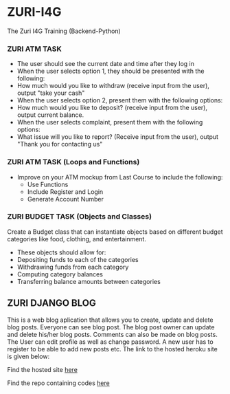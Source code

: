 # ZURI-I4G
The Zuri I4G Training (Backend-Python)

### ZURI ATM TASK
* The user should see the current date and time after they log in
* When the user selects option 1, they should be presented with the following:
* How much would you like to withdraw (receive input from the user), output "take your cash"
* When the user selects option 2, present them with the following options:
* How much would you like to deposit? (receive input from the user), output current balance.
* When the user selects complaint, present them with the following options:
* What issue will you like to report? (Receive input from the user), output "Thank you for contacting us"

### ZURI ATM TASK (Loops and Functions)
* Improve on your ATM mockup from Last Course to include the following:
  * Use Functions
  * Include Register and Login
  * Generate Account Number

### ZURI BUDGET TASK (Objects and Classes)
Create a Budget class that can instantiate objects based on different budget categories like food, clothing, and entertainment. 
* These objects should allow for:
 * Depositing funds to each of the categories
 * Withdrawing funds from each category
 * Computing category balances
 * Transferring balance amounts between categories

## ZURI DJANGO BLOG
This is a web blog aplication that allows you to create, update and delete blog posts. Everyone can see blog post. The blog post owner can update and delete his/her blog posts. Comments can also be made on blog posts. The User can edit profile as well as change password. A new user has to register to be able to add new posts etc. The link to the hosted heroku site is given below:

Find the hosted site [here](https://zurimargaret.herokuapp.com/)

Find the repo containing codes [here](https://github.com/awojidetola/Zuri-Django-Blog)
